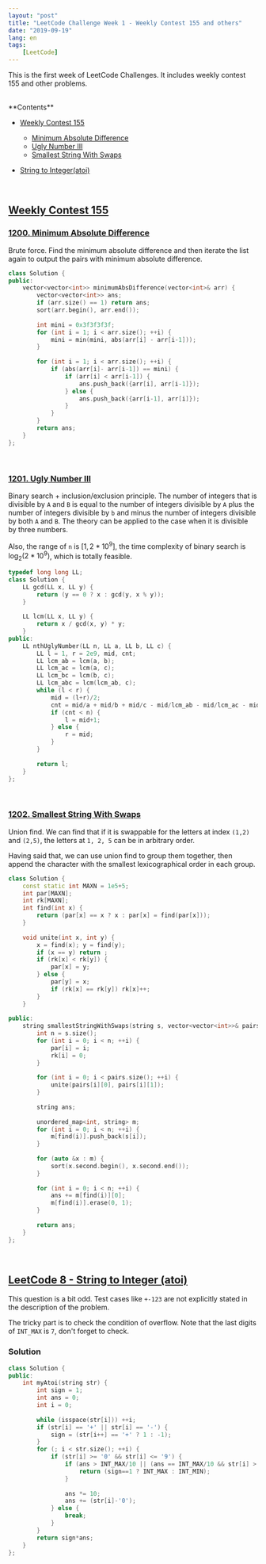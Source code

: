 ```yaml
---
layout: "post"
title: "LeetCode Challenge Week 1 - Weekly Contest 155 and others"
date: "2019-09-19"
lang: en
tags:
    [LeetCode]
---
```


This is the first week of LeetCode Challenges. It includes weekly contest 155 and other problems.

<br>
<div class="toc">
**Contents**

- [Weekly Contest 155](#weekly-contest-155)
    - [Minimum Absolute Difference](#1200-minimum-absolute-difference)
    - [Ugly Number III](#1201-ugly-number-iii)
    - [Smallest String With Swaps](#1202-smallest-string-with-swaps)

- [String to Integer(atoi)](#string-to-integer)

</div>

<br>

## [Weekly Contest 155](https://leetcode.com/contest/weekly-contest-155)

### [1200. Minimum Absolute Difference](https://leetcode.com/contest/weekly-contest-155/problems/minimum-absolute-difference/)
Brute force. Find the minimum absolute difference and then iterate the list again to output the pairs with minimum absolute difference.

``` cpp
class Solution {
public:
    vector<vector<int>> minimumAbsDifference(vector<int>& arr) {
        vector<vector<int>> ans;
        if (arr.size() == 1) return ans;
        sort(arr.begin(), arr.end());
        
        int mini = 0x3f3f3f3f;
        for (int i = 1; i < arr.size(); ++i) {
            mini = min(mini, abs(arr[i] - arr[i-1]));
        }
        
        for (int i = 1; i < arr.size(); ++i) {
            if (abs(arr[i]- arr[i-1]) == mini) {
                if (arr[i] < arr[i-1]) {
                    ans.push_back({arr[i], arr[i-1]});
                } else {
                    ans.push_back({arr[i-1], arr[i]});
                }
            }
        }
        return ans;
    }
};
```

<br>

### [1201. Ugly Number III](https://leetcode.com/contest/weekly-contest-155/problems/ugly-number-iii/)
Binary search + inclusion/exclusion principle. The number of integers that is divisible by `A` and `B` is equal to the number of integers divisible by `A` plus the number of integers divisible by `b` and minus the number of integers divisible by both `A` and `B`. The theory can be applied to the case when it is divisible by three numbers.

Also, the range of `n` is $[1, 2*10^9]$, the time complexity of binary search is $\log_2(2*10^9)$, which is totally feasible.

``` cpp
typedef long long LL;
class Solution {
    LL gcd(LL x, LL y) {
        return (y == 0 ? x : gcd(y, x % y));
    }
    
    LL lcm(LL x, LL y) {
        return x / gcd(x, y) * y;
    }
public:
    LL nthUglyNumber(LL n, LL a, LL b, LL c) {
        LL l = 1, r = 2e9, mid, cnt;
        LL lcm_ab = lcm(a, b);
        LL lcm_ac = lcm(a, c);
        LL lcm_bc = lcm(b, c);
        LL lcm_abc = lcm(lcm_ab, c);
        while (l < r) {
            mid = (l+r)/2;
            cnt = mid/a + mid/b + mid/c - mid/lcm_ab - mid/lcm_ac - mid/lcm_bc + mid/lcm_abc;
            if (cnt < n) {
                l = mid+1;
            } else {
                r = mid;
            }
        }
        
        return l;
    }
};
```

<br>

### [1202. Smallest String With Swaps](https://leetcode.com/contest/weekly-contest-155/problems/smallest-string-with-swaps/)
Union find. We can find that if it is swappable for the letters at index `(1,2)` and `(2,5)`, the letters at `1, 2, 5` can be in arbitrary order.

Having said that, we can use union find to group them together, then append the character with the smallest lexicographical order in each group. 

``` cpp
class Solution {
    const static int MAXN = 1e5+5;
    int par[MAXN];
    int rk[MAXN];
    int find(int x) {
        return (par[x] == x ? x : par[x] = find(par[x]));
    }
    
    void unite(int x, int y) {
        x = find(x); y = find(y);
        if (x == y) return ;
        if (rk[x] < rk[y]) {
            par[x] = y;
        } else {
            par[y] = x;
            if (rk[x] == rk[y]) rk[x]++;
        }
    }
    
public:
    string smallestStringWithSwaps(string s, vector<vector<int>>& pairs) {
        int n = s.size();
        for (int i = 0; i < n; ++i) {
            par[i] = i;
            rk[i] = 0;
        }
        
        for (int i = 0; i < pairs.size(); ++i) {
            unite(pairs[i][0], pairs[i][1]);
        }
        
        string ans;
        
        unordered_map<int, string> m;
        for (int i = 0; i < n; ++i) {
            m[find(i)].push_back(s[i]);
        }
        
        for (auto &x : m) {
            sort(x.second.begin(), x.second.end());
        }
        
        for (int i = 0; i < n; ++i) {
            ans += m[find(i)][0];
            m[find(i)].erase(0, 1);
        }
        
        return ans;
    }
};
```

<br>

## [LeetCode 8 - String to Integer (atoi)](https://leetcode.com/problems/string-to-integer-atoi/) <a name="string-to-integer"></a>

This question is a bit odd.
Test cases like `+-123` are not explicitly stated in the description of the problem.

The tricky part is to check the condition of overflow. Note that the last digits of `INT_MAX` is `7`, don't forget to check.

### Solution
``` cpp
class Solution {
public:
    int myAtoi(string str) {
        int sign = 1;
        int ans = 0;
        int i = 0;
        
        while (isspace(str[i])) ++i;
        if (str[i] == '+' || str[i] == '-') {
            sign = (str[i++] == '+' ? 1 : -1);
        }
        for (; i < str.size(); ++i) {
            if (str[i] >= '0' && str[i] <= '9') {
                if (ans > INT_MAX/10 || (ans == INT_MAX/10 && str[i] > '7')) {
                    return (sign==1 ? INT_MAX : INT_MIN);
                }
                
                ans *= 10;
                ans += (str[i]-'0');
            } else {
                break;
            }
        }
        return sign*ans;
    }
};
```

<br>